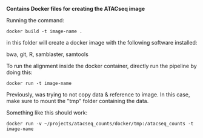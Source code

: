 **Contains Docker files for creating the ATACseq image**

Running the command: 

`docker build -t image-name .`

in this folder will create a docker image with the following software installed:

bwa, git, R, samblaster, samtools


To run the alignment inside the docker container, directly run the pipeline by doing this:

`docker run -t image-name`


Previously, was trying to not copy data & reference to image. In this case, make sure to mount the "tmp" folder containing the data. 

Something like this should work:

`docker run -v ~/projects/atacseq_counts/docker/tmp:/atacseq_counts -t image-name`
